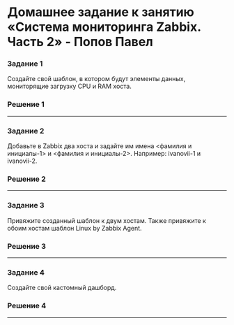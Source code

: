 # Домашнее задание к занятию «Система мониторинга Zabbix. Часть 2» - Попов Павел

### Задание 1
Создайте свой шаблон, в котором будут элементы данных, мониторящие загрузку CPU и RAM хоста.

### Решение 1

 ---

### Задание 2
Добавьте в Zabbix два хоста и задайте им имена <фамилия и инициалы-1> и <фамилия и инициалы-2>. Например: ivanovii-1 и ivanovii-2.

### Решение 2

 ---

### Задание 3
Привяжите созданный шаблон к двум хостам. Также привяжите к обоим хостам шаблон Linux by Zabbix Agent.

### Решение 3

 ---

### Задание 4
Создайте свой кастомный дашборд.

### Решение 4

 ---
